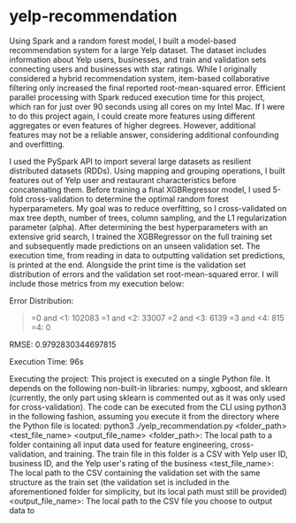 # yelp-recommendation
Using Spark and a random forest model, I built a model-based recommendation system for a large Yelp dataset. The dataset includes information about Yelp users, businesses, and train and validation sets connecting users and businesses with star ratings. While I originally considered a hybrid recommendation system, item-based collaborative filtering only increased the final reported root-mean-squared error. Efficient parallel processing with Spark reduced execution time for this project, which ran for just over 90 seconds using all cores on my Intel Mac. If I were to do this project again, I could create more features using different aggregates or even features of higher degrees. However, additional features may not be a reliable answer, considering additional confounding and overfitting.

I used the PySpark API to import several large datasets as resilient distributed datasets (RDDs). Using mapping and grouping operations, I built features out of Yelp user and restaurant characteristics before concatenating them. Before training a final XGBRegressor model, I used 5-fold cross-validation to determine the optimal random forest hyperparameters. My goal was to reduce overfitting, so I cross-validated on max tree depth, number of trees, column sampling, and the L1 regularization parameter (alpha). After determining the best hyperparameters with an extensive grid search, I trained the XGBRegressor on the full training set and subsequently made predictions on an unseen validation set. The execution time, from reading in data to outputting validation set predictions, is printed at the end. Alongside the print time is the validation set distribution of errors and the validation set root-mean-squared error. I will include those metrics from my execution below:

Error Distribution:
>=0 and <1: 102083
>=1 and <2: 33007
>=2 and <3: 6139
>=3 and <4: 815
>=4: 0

RMSE:
0.9792830344697815

Execution Time:
96s

Executing the project:
This project is executed on a single Python file. It depends on the following non-built-in libraries: numpy, xgboost, and sklearn (currently, the only part using sklearn is commented out as it was only used for cross-validation). The code can be executed from the CLI using python3 in the following fashion, assuming you execute it from the directory where the Python file is located:
python3 ./yelp_recommendation.py <folder_path> <test_file_name> <output_file_name>
<folder_path>: The local path to a folder containing all input data used for feature engineering, cross-validation, and training. The train file in this folder is a CSV with Yelp user ID, business ID, and the Yelp user's rating of the business
<test_file_name>: The local path to the CSV containing the validation set with the same structure as the train set (the validation set is included in the aforementioned folder for simplicity, but its local path must still be provided)
<output_file_name>: The local path to the CSV file you choose to output data to
